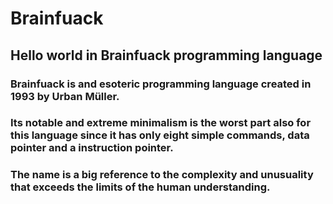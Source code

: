 # Brainfuack
## Hello world in Brainfuack programming language

### Brainfuack is and esoteric programming language created in 1993 by Urban Müller.

### Its notable and extreme minimalism is the worst part also for this language since it has only eight simple commands,  data pointer and a instruction pointer.

### The name is a big reference to the complexity and unusuality that exceeds the limits of the human understanding.